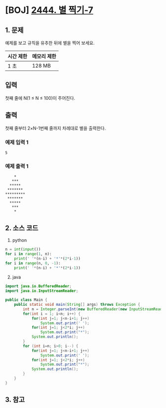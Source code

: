 # [BOJ] [2444. 별 찍기-7](https://www.acmicpc.net/problem/2444)

## 1. 문제

예제를 보고 규칙을 유추한 뒤에 별을 찍어 보세요.

| 시간 제한 | 메모리 제한 |
|:------|:-------| 
| 1 초   | 128 MB |


## 입력

첫째 줄에 N(1 ≤ N ≤ 100)이 주어진다.

## 출력

첫째 줄부터 2×N-1번째 줄까지 차례대로 별을 출력한다.

### 예제 입력 1

```
5
```

### 예제 출력 1

```
    *
   ***
  *****
 *******
*********
 *******
  *****
   ***
    *
```



## 2. 소스 코드

1. python

```python
n = int(input())
for i in range(1, n):
    print(' '*(n-i) + '*'*(2*i-1))
for i in range(n, 0, -1):
    print(' '*(n-i) + '*'*(2*i-1))
```

2. java

```java
import java.io.BufferedReader;
import java.io.InputStreamReader;

public class Main {
    public static void main(String[] args) throws Exception {
        int n = Integer.parseInt(new BufferedReader(new InputStreamReader(System.in)).readLine());
        for(int i = 1; i<n; i++) {
            for(int j=1; j<n-i+1; j++)
                System.out.print(' ');
            for(int j=1; j<2*i; j++)
                System.out.print("*");
            System.out.println();
        }
        for (int i=n; i>0; i--) {
            for(int j=1; j<n-i+1; j++)
                System.out.print(' ');
            for(int j=1; j<2*i; j++)
                System.out.print("*");
            System.out.println();
        }
    }
}
```


## 3. 참고

```

```



